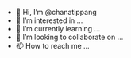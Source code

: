 - 👋 Hi, I’m @chanatippang
- 👀 I’m interested in ...
- 🌱 I’m currently learning ...
- 💞️ I’m looking to collaborate on ...
- 📫 How to reach me ...

<!---
chanatippang/chanatippang is a ✨ special ✨ repository because its `README.md` (this file) appears on your GitHub profile.
You can click the Preview link to take a look at your changes.
--->
